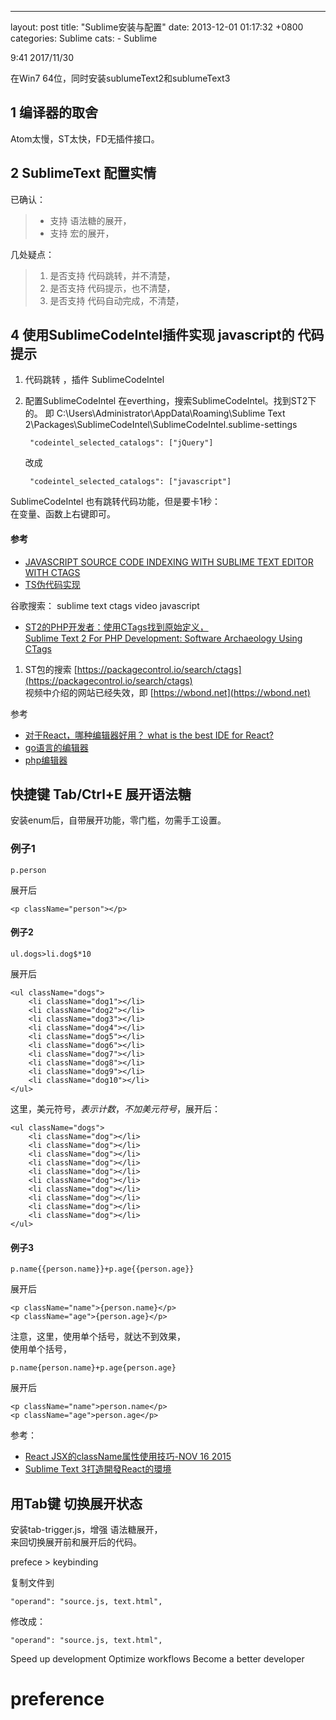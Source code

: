 ---
layout: post
title:  "Sublime安装与配置"
date:   2013-12-01 01:17:32 +0800
categories: Sublime
cats:
	- Sublime

9:41 2017/11/30

在Win7 64位，同时安装sublumeText2和sublumeText3 

## 1 编译器的取舍 ##
Atom太慢，ST太快，FD无插件接口。

## 2 SublimeText 配置实情 ##

已确认：  

> * 支持 语法糖的展开，
> * 支持 宏的展开，


几处疑点：

> 1. 是否支持 代码跳转，并不清楚，
> 2. 是否支持 代码提示，也不清楚，
> 3. 是否支持 代码自动完成，不清楚，





## 4 使用SublimeCodeIntel插件实现 javascript的 代码提示 ##

1. 代码跳转 ，插件 SublimeCodeIntel
2. 配置SublimeCodeIntel
在everthing，搜索SublimeCodeIntel。找到ST2下的。
即 C:\Users\Administrator\AppData\Roaming\Sublime Text 2\Packages\SublimeCodeIntel\SublimeCodeIntel.sublime-settings  

     	"codeintel_selected_catalogs": ["jQuery"]  

	改成  

     	"codeintel_selected_catalogs": ["javascript"]
    


SublimeCodeIntel 也有跳转代码功能，但是要卡1秒：  
在变量、函数上右键即可。



#### 参考 ####
* [JAVASCRIPT SOURCE CODE INDEXING WITH SUBLIME TEXT EDITOR WITH CTAGS](http://www.codefornow.com/2013/04/13/javascript-source-code-indexing-with-sublime-text-editor-with-ctags/)
* [TS伪代码实现](http://typescript.codeplex.com/SourceControl/changeset/view/d397c54a55db#samples/jquery/jquery.d.ts)


 

谷歌搜索： sublime text ctags  video  javascript


 


* [ST2的PHP开发者：使用CTags找到原始定义，  
Sublime Text 2 For PHP Development: Software Archaeology Using CTags](https://www.youtube.com/watch?v=5j8H73iPd7k)


1. ST包的搜索 [https://packagecontrol.io/search/ctags](https://packagecontrol.io/search/ctags)  
视频中介绍的网站已经失效，即 [https://wbond.net](https://wbond.net)
  

参考 

* [对于React，哪种编辑器好用？ what is the best IDE for React?](https://discuss.reactjs.org/t/what-is-the-best-ide-for-react/3519/29)
* [go语言的编辑器](http://blog.buaa.us/godef-plugin-for-sublime-released/)
* [php编辑器](http://www.cnblogs.com/bananaplan/p/Sublime-Text-3-Powerful.html)





## 快捷键 Tab/Ctrl+E 展开语法糖 ##

安装enum后，自带展开功能，零门槛，勿需手工设置。  


### 例子1 ###

	p.person

展开后

	<p className="person"></p>

#### 例子2 ####

	ul.dogs>li.dog$*10

展开后

	<ul className="dogs">
		<li className="dog1"></li>
		<li className="dog2"></li>
		<li className="dog3"></li>
		<li className="dog4"></li>
		<li className="dog5"></li>
		<li className="dog6"></li>
		<li className="dog7"></li>
		<li className="dog8"></li>
		<li className="dog9"></li>
		<li className="dog10"></li>
	</ul>

这里，美元符号$，表示计数，  
不加美元符号$，展开后：

	<ul className="dogs">
		<li className="dog"></li>
		<li className="dog"></li>
		<li className="dog"></li>
		<li className="dog"></li>
		<li className="dog"></li>
		<li className="dog"></li>
		<li className="dog"></li>
		<li className="dog"></li>
		<li className="dog"></li>
		<li className="dog"></li>
	</ul>


#### 例子3 ####

	p.name{{person.name}}+p.age{{person.age}}

展开后

	<p className="name">{person.name}</p>
	<p className="age">{person.age}</p>

注意，这里，使用单个括号，就达不到效果，  
使用单个括号，  

	p.name{person.name}+p.age{person.age}

展开后  

	<p className="name">person.name</p>
	<p className="age">person.age</p>

参考：

* [React JSX的className属性使用技巧-NOV 16 2015](http://wesbos.com/emmet-react-jsx-sublime/)
* [Sublime Text 3打造開發React的環境](http://eddychang.me/blog/javascript/51-sublime-text-3-react.html)


## 用Tab键 切换展开状态 ##

安装tab-trigger.js，增强 语法糖展开，  
来回切换展开前和展开后的代码。  

prefece > keybinding

复制文件到


   	"operand": "source.js, text.html", 

修改成：

  	"operand": "source.js, text.html", 

Speed up development Optimize workflows 
Become a better developer


# preference 



